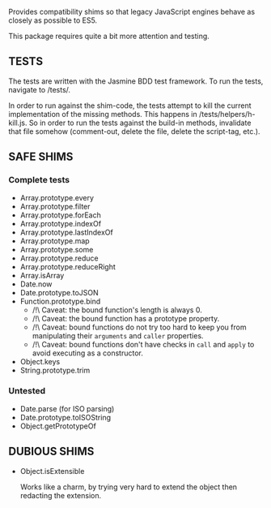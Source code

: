 Provides compatibility shims so that legacy JavaScript
engines behave as closely as possible to ES5.

This package requires quite a bit more attention and
testing.

TESTS
-----

The tests are written with the Jasmine BDD test framework.
To run the tests, navigate to <root-folder>/tests/.

In order to run against the shim-code, the tests attempt to kill the current
implementation of the missing methods. This happens in <root-folder>/tests/helpers/h-kill.js.
So in order to run the tests against the build-in methods, invalidate that file somehow
(comment-out, delete the file, delete the script-tag, etc.).

SAFE SHIMS
----------

### Complete tests ###

* Array.prototype.every
* Array.prototype.filter
* Array.prototype.forEach
* Array.prototype.indexOf
* Array.prototype.lastIndexOf
* Array.prototype.map
* Array.prototype.some
* Array.prototype.reduce
* Array.prototype.reduceRight
* Array.isArray
* Date.now
* Date.prototype.toJSON
* Function.prototype.bind
    * /!\ Caveat: the bound function's length is always 0.
    * /!\ Caveat: the bound function has a prototype property.
    * /!\ Caveat: bound functions do not try too hard to keep you
      from manipulating their ``arguments`` and ``caller`` properties.
    * /!\ Caveat: bound functions don't have checks in ``call`` and
      ``apply`` to avoid executing as a constructor.
* Object.keys
* String.prototype.trim

### Untested ###

* Date.parse (for ISO parsing)
* Date.prototype.toISOString
* Object.getPrototypeOf

DUBIOUS SHIMS
-------------

* Object.isExtensible

    Works like a charm, by trying very hard to extend the
    object then redacting the extension.
